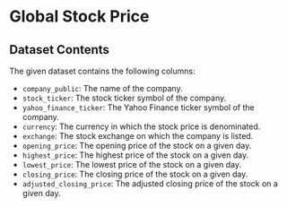 # Global Stock Price

## Dataset Contents

The given dataset contains the following columns:

- `company_public`: The name of the company.
- `stock_ticker`: The stock ticker symbol of the company.
- `yahoo_finance_ticker`: The Yahoo Finance ticker symbol of the company.
- `currency`: The currency in which the stock price is denominated.
- `exchange`: The stock exchange on which the company is listed.
- `opening_price`: The opening price of the stock on a given day.
- `highest_price`: The highest price of the stock on a given day.
- `lowest_price`: The lowest price of the stock on a given day.
- `closing_price`: The closing price of the stock on a given day.
- `adjusted_closing_price`: The adjusted closing price of the stock on a given day.
